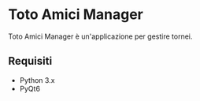 # Toto Amici Manager

Toto Amici Manager è un'applicazione per gestire tornei.

## Requisiti

- Python 3.x
- PyQt6
